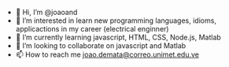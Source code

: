 - 👋 Hi, I’m @joaoand
- 👀 I’m interested in learn new programming languages, idioms, applicactions in my career (electrical enginner) 
- 🌱 I’m currently learning javascript, HTML, CSS, Node.js, Matlab
- 💞️ I’m looking to collaborate on javascript and Matlab
- 📫 How to reach me joao.demata@correo.unimet.edu.ve

<!---
joaoand/joaoand is a ✨ special ✨ repository because its `README.md` (this file) appears on your GitHub profile.
You can click the Preview link to take a look at your changes.
--->

